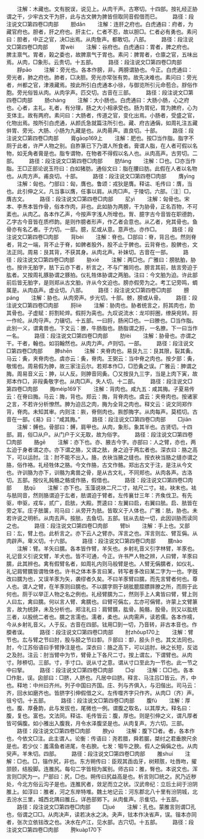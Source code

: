 <!-- { "loadSidebar": true } -->
　　注解：木藏也。文有脱误，说见上。从肉干声。古寒切。十四部。按礼经正胁谓之干，少牢古文干为肝，此与古文髀为脾皆但取同音假借而巳。
　　路径：段注说文□第四卷□肉部
　　胆dǎn
　　注解：连肝之府也。白虎通曰：府者，为藏官府也。胆者，肝之府也。肝主仁，仁者不忍，故以胆□。仁者必有勇也。素问曰：胆者，中正之官，决□出焉。从肉詹声。都敢切。八部。
　　路径：段注说文□第四卷□肉部
　　胃wèi
　　注解：谷府也。白虎通曰：胃者，脾之府也。脾主禀气。胃者，榖之委也，故脾禀气于胃也。素问：脾胃者，仓廪之官，五味出焉。从肉，□象形。云贵切。十五部。
　　路径：段注说文□第四卷□肉部
　　脬pāo
　　注解：旁光也。各本作膀，非。两膀谓胁也。今正。白虎通曰：旁光者，肺之府也。肺者，□决胆。旁光亦常张有势。故先决难也。素问曰：旁光者，州都之官，津液藏焉。按此所引白虎通本小徐，与御览所引元命苞合。脬俗作胞。旁光俗皆从肉。从肉孚声。匹交切。古音在三部。
　　路径：段注说文□第四卷□肉部
　　肠chánɡ
　　注解：大小肠也。白虎通曰：大肠小肠，心之府也。心者，主礼。礼者，有分理，肠之大小相承受也。肠为胃纪，胃为脾府，心为支体主。故有两府。素问曰：大肠者，传道之官，变化出焉。小肠者，受盛之官，化物出焉。按所引白虎通，从颜氏急就篇注所引也。藏、府古通偁，如周礼注五藏倂胃、旁光、大肠、小肠为九藏是也。从肉昜声。直良切。十部。
　　路径：段注说文□第四卷□肉部
　　膏ɡāop169上
　　注解：肥也。按□当作脂。脂字不厕于此者，许严人物之别。自胙篆已下乃谓人所食者。膏谓人脂，在人者可假以名物，如无角者膏是也。脂专谓物，在物者不得假以名人也。从肉高声。古劳切。二部。
　　路径：段注说文□第四卷□肉部
　　肪fánɡ
　　注解：□也。□亦当作脂。王□正部论说玉符曰：白如猪肪。通俗文曰：脂在腰曰肪。此假在人者以名物也。从肉方声。甫良切。十部。
　　路径：段注说文□第四卷□肉部
　　膺yīnɡ
　　注解：匈也。勹部曰：匈，膺也。鲁颂：戎狄是膺。释诂、毛传曰：膺，当也。此引伸之义。凡当事以膺，任事以肩。从肉□声。于陵切。六部。〖注〗□，膺古文。
　　路径：段注说文□第四卷□肉部
　　肊yì
　　注解：匈骨也。宋本、李焘本皆作骨，俗本作肉，非也。此如胁为两膀，干为胁骨，正名百物，不可紊也。从肉乙。各本作乙声，今按声字浅人所增也。胷、臆字古今音皆在职德韵，乙字古今音皆在质栉韵。是则作臆者形声，作乙者会意也。从乙者，皃其骨也。鱼骨亦有名乙者。于力切。一部。臆，肊或从意。意声也。亦作□。
　　路径：段注说文□第四卷□肉部
　　背bèi
　　注解：脊也。□部曰：脊，背吕也。然则脊者，背之一端，背不止于脊，如髀者股外，股不止于髀也。云背脊也，股髀也，文法正同。周易：艮其背，不获其身。从肉北声。补妹切。古音在一部。
　　路径：段注说文□第四卷□肉部
　　胁xié
　　注解：两□也。广雅曰：膀胠胉，胁也。按许无胉字，胠下云亦下者，析言之，不与广雅同也。膀言其前，胠言旁迫于肱者。又按周礼豚胁谓之豚拍。仪礼牲体胁谓之两胉。注曰：今文胉为迫。许此部前后皆无胉字，是则郑从古文胉，许从今文迫也。膀亦假旁为之。考工记旁鸣，蜩属是。从肉劦声。虚业切。八部。
　　路径：段注说文□第四卷□肉部
　　膀pánɡ
　　注解：胁也。从肉旁声。步光切。十部。髈，膀或从骨。
　　路径：段注说文□第四卷□肉部
　　脟liè
　　注解：胁肉也。胁者统言之，脟其肉也，肋其骨也。子虚赋：脟割轮焠。假脟为脔也。九叹说流水：龙卭脟圈，缭戾宛转。脟一作纶。从肉寽声。力辍切。十五部。一曰脟，肠闲□也。一曰膫也。□当作脂。此别一义，谓禽兽也。下文云：膫，牛肠脂也。肠脂谓之脟，一名膫。下一曰当作一名。
　　路径：段注说文□第四卷□肉部
　　肋lèi
　　注解：胁骨也。亦谓之干。干者，翰也。如羽翰然也。从肉力声。卢则切。一部。
　　路径：段注说文□第四卷□肉部
　　胂shēn
　　注解：夹脊肉也。易艮九三：艮其限，裂其夤。马云：夤，夹脊肉也。虞亦云：夤，脊肉。王弼云：当中脊之肉也。按夕部：夤，敬惕也。周易假为胂，故三家注云尔。若郑本作□，□恐夤之误。广雅云：胂谓之脢。周易音义云：胂，以人反。则胂音同夤。〇又按艮九三字，当是上肉下寅，故郑本作□，非叚夤敬字也。从肉□声。失人切。十二部。
　　路径：段注说文□第四卷□肉部
　　脢méip169下
　　注解：背肉也。咸九五：咸其脢。子夏易传云：在脊曰脢。马云：脢，背也。郑云：脢，背脊肉也。虞云：夹脊肉也。按诸家之言，不若许分析憭然。胂为迫吕之肉，脢为全背之肉也。释文云：说文同郑作背，脊肉。未知其审。内则注：脄，脊侧肉也。脄卽脢字。从肉每声。莫桮切。古音在一部。《易》曰：“咸其脢。”
　　路径：段注说文□第四卷□肉部
　　□jiān
　　注解：髆也。骨部曰：髆，肩甲也。从肉，象形。象其半也。古贤切。十四部。肩，俗□从户。从门户于义无取，故为俗字。
　　路径：段注说文□第四卷□肉部
　　胳ɡē
　　注解：亦下也。亦、腋古今字。亦部曰：人之臂，亦也，两厷迫于身者谓之亦。亦下谓之胳，又谓之胠，身之迫于两厷者也。深衣曰：胳之高下，可以运肘。注：肘不能不出入。胳，衣袂当腋之缝也。按衣袂当胳之缝亦谓之胳，俗作袼。礼经牲体之胳。今文作胳，古文作骼。郑出古文于注，是注从今文也。许训胳为亦下，训骼为禽兽之骨，是从古文礼，不同郑也。从肉各声。古洛切。五部。按仪礼肫骼之骼或作胳，假借也。
　　路径：段注说文□第四卷□肉部
　　胠qū
　　注解：亦下也。玉藻说袂二尺二寸，袪尺二寸。袪，袂末也。袪与胠同音，然则胳谓迫于厷者，胠谓迫于臂者。左传襄廿三年：齐矦伐卫。有先驱，申驱，戎车，贰广，启胠，大殿。贾逵曰：左翼曰启，右翼曰胠。启、胠皆在旁之军。庄子胠箧，司马曰：从旁开为胠。皆取义于人体也。广雅：胠，胁也。未若许说之明析。从肉去声。按胠，去鱼切。五部。铉从去劫一切，此因训胁而读同之也。
　　路径：段注说文□第四卷□肉部
　　臂bì
　　注解：手上也。又部曰：厷，臂上也。此析言之。亦下云人之臂亦。浑言之也。浑言则厷、臂互偁。从肉辟声。卑义切。十六部。
　　路径：段注说文□第四卷□肉部
　　臑nào
　　注解：臂。羊矢曰臑。各本皆作臂，羊矢也。乡射礼音义引字林臂，羊豕也。礼记音义引说文臂，羊犬也。皆不可通，今正。许书严人物之辨，人曰臂，羊豕曰臑，此其辨也。禽有假臂名者，如周礼内则马般臂是也。人臂无偁臑者，如仪礼、礼记肩臂臑皆谓牲体也。许书之体本多言曰某，转写者多改曰某二字为一也。字旣改曰臑为也，又误羊豕为矢，袭缪者久矣。不曰羊豕臂曰臑，而先言臂者何也。尊人也。谓人之臂，在羊豕则曰臑也。不以臑字厕于胡胘膍胵膘膟膫之所，而厕于此何也。厕于以举正人物之名之例也。礼经臂臑为二，然则手上人禽皆曰臂，臂上则人曰厷，禽曰臑。何以言人臂、禽臑也。曰臂可偁厷，厷亦可偁臂。许蒙上文臂篆言，故为统辞，未及分析也。郑注礼曰：肩臂臑，肱骨。肫骼，股骨。则又以肱统三者，以股统二者也。臑之言濡也。濡者，柔也。从肉需声，读若儒。各本作襦，今从乡射礼音义。人于反。古音在四部。铉用□到一切，乃音转，非古本音也。作腝者误。
　　路径：段注说文□第四卷□肉部
　　肘zhǒup170上
　　注解：臂节也。厷与臂之节曰肘，股与胫之节曰厀。卪部曰：厀，胫头卪也。其文法同也。肘，今江苏俗语曰手臂挣注是也。深衣曰：胳之高下，可以运肘。袂之长短，反诎之及肘。注云：肘当臂中为节，臂骨上下各尺二寸。按上谓厷，下谓臂也。从肉寸。陟桺切。三部。寸，手寸口。说从寸之意。谓从寸口至此为一节也。此一节之中曰掔。
　　路径：段注说文□第四卷□肉部
　　□qí
　　注解：□□也。各本□作肶，误。囟部曰：□脐，人脐也。凡居中曰脐。释言、马注吕□皆云。齐，中也。释地：中州曰齐州。列子中国曰齐国。庄、列与齐俱入，与汩偕出。司马云：齐，回水如磨齐也。皆脐字引伸假借之义。左传噬齐字只作齐。从肉□（齐）声。徂兮切。十五部。
　　路径：段注说文□第四卷□肉部
　　腹fù
　　注解：厚也。腹、厚叠韵，此与发拔也，尾微也一例。谓腹之取名，以其厚大。释名曰：腹，复也。富也。文法同。释诂、毛传皆云：腹，厚也。则是引伸之义，谓凡厚者皆可偁腹。如小雅出入腹我，月令水泽腹坚是也。从肉复声。方六切。三部。
　　路径：段注说文□第四卷□肉部
　　腴yú
　　注解：腹下□者。者，各本作也，今依文□注。此主谓人。论衡：传语曰：尧若腊，舜若腒，桀纣之君垂腴尺余是也。若少仪：羞濡鱼者进尾，冬右腴。七发：犓牛之腴。假人之偁偁之也。从肉臾声。羊朱切。四部。
　　路径：段注说文□第四卷□肉部
　　脽shuí
　　注解：□也。□，锴作尻，非也。东方朔传曰：臣观其臿齿牙，树颊胲，吐唇吻，擢颔颐，结股脚。连脽尻。每句二字皆相为属别。师古曰：脽，臀也。本说文也。浑言则□尻为一。尸部曰：尻，□也。朔传曰尻益高是也。析言则□统之。尻乃近秽处，今北方俗云沟子是也。连脽尻者，敛足而立之状。汉武帝纪：立后土祠于汾阴脽上。如淳曰：脽者，河之东岸特堆。魏土地记云：河东郡北八十里有汾阴城，北去汾水三里，城西北隅曰脽丘。详邑部鄈下。从肉隹声。示隹切。十五部。
　　路径：段注说文□第四卷□肉部
　　□jué
　　注解：孔也。蒙脽言则谓□孔也，俗谓之□□。从肉决声，读若决水之决。夬声，铉本作决省声，误。锴本亦同者，张次立依铉改之也。决水在卢江，见水部。古穴切。十五部。
　　路径：段注说文□第四卷□肉部
　　胯kuàp170下
